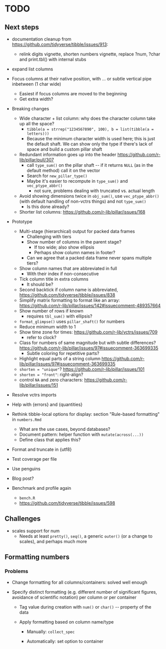 # TODO

## Next steps

- documentation cleanup from <https://github.com/tidyverse/tibble/issues/913>:
    - relink digits vignette, shorten numbers vignette, replace ?num, ?char and print.tbl() with internal stubs
- expand list columns

- Focus columns at their native position, with ... or subtle vertical pipe inbetween (1 char wide)
    - Easiest if focus columns are moved to the beginning
    - Get extra width?

- Breaking changes
    - Wide character + list column: why does the character column take up all the space?
        - `tibble(a = strrep("1234567890", 100), b = list(tibble(a = letters)))`
        - Because the minimum character width is used here; this is just the default shaft. We can show only the type if there's lack of space and build a custom pillar shaft
    - Redundant information goes up into the header <https://github.com/r-lib/pillar/pull/307>
        - call `type_sum()` on the pillar shaft -- if it returns `NULL` (as in the default method) call it on the vector
        - Search for `new_pillar_type()`
        - Maybe it's easier to recompute in `type_sum()` and `vec_ptype_abbr()`
            - not sure, problems dealing with truncated vs. actual length
    - Avoid showing dimensions twice in `obj_sum()`, use `vec_ptype_abbr()` (with default handling of non-vctrs things) and not `type_sum()`
        - Is this done already?
    - Shorter list columns: <https://github.com/r-lib/pillar/issues/168>
- Prototype
    - Multi-stage (hierarchical) output for packed data frames
        - Challenging with tiers
        - Show number of columns in the parent stage?
            - If too wide; also show ellipsis
            - Perhaps show column names in footer?
        - Can we agree that a packed data frame never spans multiple tiers?
    - Show column names that are abbreviated in full
        - With their index if non-consecutive
    - Tick column title in extra columns
        - It should be?
    - Second backtick if column name is abbreviated, <https://github.com/tidyverse/tibble/issues/838>
    - Simplify matrix formatting to format like an array: <https://github.com/r-lib/pillar/issues/142#issuecomment-489357664>
    - Show number of rows if known
        - requires `tbl_sum()` with ellipsis?
    - `format_glimpse()` uses `pillar_shaft()` for numbers
    - Reduce minimum width to 1
    - Show time zone for times: <https://github.com/r-lib/vctrs/issues/709>
        - refer to clock?
    - Class for numbers of same magnitude but with subtle differences? <https://github.com/r-lib/pillar/issues/97#issuecomment-363699335>
        - Subtle coloring for repetitive parts?
    - Highlight equal parts of a string column <https://github.com/r-lib/pillar/issues/97#issuecomment-363699335>
    - `shorten = "unique"`? <https://github.com/r-lib/pillar/issues/101>
    - `shorten = "front"`: right-align?
    - control `NA` and zero characters: <https://github.com/r-lib/pillar/issues/151>
- Resolve vctrs imports
- Help with {errors} and {quantities}
- Rethink tibble-local options for display: section "Rule-based formatting" in `numbers.Rmd`
    - What are the use cases, beyond databases?
    - Document pattern: helper function with `mutate(across(...))`
    - Define class that applies this?
- Format and truncate in {utf8}
- Test coverage per file
- Use penguins
- Blog post?
- Benchmark and profile again
    - `bench.R`
    - <https://github.com/tidyverse/tibble/issues/598>

## Challenges

- scales support for num
    - Needs at least `pretty()`, `seq()`, a generic `outer()` (or a change to scales), and perhaps much more


## Formatting numbers

### Problems

- Change formatting for all columns/containers: solved well enough

- Specify distinct formatting (e.g. different number of significant figures, avoidance of scientific notation) per column or per container

    - Tag value during creation with `num()` or `char()` -- property of the data

    - Apply formatting based on column name/type

        - Manually: `collect_spec`

        - Automatically: set option to container
